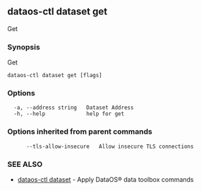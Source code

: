 ## dataos-ctl dataset get

Get

### Synopsis

Get

```
dataos-ctl dataset get [flags]
```

### Options

```
  -a, --address string   Dataset Address
  -h, --help             help for get
```

### Options inherited from parent commands

```
      --tls-allow-insecure   Allow insecure TLS connections
```

### SEE ALSO

* [dataos-ctl dataset](dataos-ctl_dataset.md)	 - Apply DataOS® data toolbox commands


